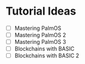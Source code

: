 # Tutorial Ideas

- [ ] Mastering PalmOS
- [ ] Mastering PalmOS 2
- [ ] Mastering PalmOS 3
- [ ] Blockchains with BASIC
- [ ] Blockchains with BASIC 2
